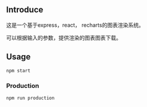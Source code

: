 ## Introduce
这是一个基于express，react， recharts的图表渲染系统。

可以根据输入的参数，提供渲染的图表图表下载。


## Usage

``` text
npm start
```



### Production

``` text
npm run production
```
